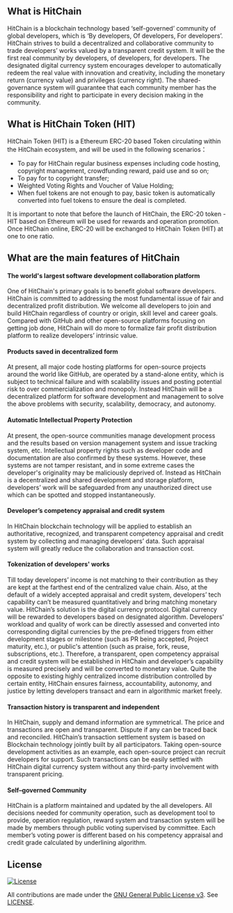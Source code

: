 ## What is HitChain
HitChain is a blockchain technology based ‘self-governed’ community of global developers, which is ‘By developers, Of developers, For developers’. HitChain strives to build a decentralized and collaborative community to trade developers’ works valued by a transparent credit system. It will be the first real community by developers, of developers, for developers. The designated digital currency system encourages developer to automatically redeem the real value with innovation and creativity, including the monetary return (currency value) and privileges (currency right). The shared-governance system will guarantee that each community member has the responsibility and right to participate in every decision making in the community.

## What is HitChain Token (HIT)
HitChain Token (HIT) is a Ethereum ERC-20 based Token circulating within the HitChain ecosystem, and will be used in the following scenarios：

- To pay for HitChain regular business expenses including code hosting, copyright management, crowdfunding reward, paid use and so on;
- To pay for to copyright transfer;
- Weighted Voting Rights and Voucher of Value Holding;
- When fuel tokens are not enough to pay, basic token is automatically converted into fuel tokens to ensure the deal is completed.

It is important to note that before the launch of HitChain, the ERC-20 token - HIT based on Ethereum will be used for rewards and operation promotion. Once HitChain online, ERC-20 will be exchanged to HitChain Token (HIT) at one to one ratio.

## What are the main features of HitChain
#### The world's largest software development collaboration platform
One of HitChain's primary goals is to benefit global software developers. HitChain is committed to addressing the most fundamental issue of fair and decentralized profit distribution. We welcome all developers to join and build HitChain regardless of country or origin, skill level and career goals. Compared with GitHub and other open-source platforms focusing on getting job done, HitChain will do more to formalize fair profit distribution platform to realize developers’ intrinsic value.

#### Products saved in decentralized form 
At present, all major code hosting platforms for open-source projects around the world like GitHub, are operated by a stand-alone entity, which is subject to technical failure and with scalability issues and posting potential risk to over commercialization and monopoly. 
Instead HitChain will be a decentralized platform for software development and management to solve the above problems with security, scalability, democracy, and autonomy.

#### Automatic Intellectual Property Protection
At present, the open-source communities manage development process and the results based on version management system and issue tracking system, etc. Intellectual property rights such as developer code and documentation are also confirmed by these systems. However, these systems are not tamper resistant, and in some extreme cases the developer's originality may be maliciously deprived of. Instead as HitChain is a decentralized and shared development and storage platform, developers’ work will be safeguarded from any unauthorized direct use which can be spotted and stopped instantaneously.

#### Developer’s competency appraisal and credit system 
In HitChain blockchain technology will be applied to establish an authoritative, recognized, and transparent competency appraisal and credit system by collecting and managing developers’ data. Such appraisal system will greatly reduce the collaboration and transaction cost.

#### Tokenization of developers' works
 Till today developers’ income is not matching to their contribution as they are kept at the farthest end of the centralized value chain. Also, at the default of a widely accepted appraisal and credit system, developers’ tech capability can’t be measured quantitatively and bring matching monetary value. HitChain’s solution is the digital currency protocol. Digital currency will be rewarded to developers based on designated algorithm. Developers' workload and quality of work can be directly assessed and converted into corresponding digital currencies by the pre-defined triggers from either development stages or milestone (such as PR being accepted, Project maturity, etc.), or public's attention (such as praise, fork, reuse, subscriptions, etc.). Therefore, a transparent, open competency appraisal and credit system will be established in HitChain and developer’s capability is measured precisely and will be converted to monetary value. Quite the opposite to existing highly centralized income distribution controlled by certain entity, HitChain ensures fairness, accountability, autonomy, and justice by letting developers transact and earn in algorithmic market freely.

#### Transaction history is transparent and independent 
In HitChain, supply and demand information are symmetrical. The price and transactions are open and transparent. Dispute if any can be traced back and reconciled. HitChain’s transaction settlement system is based on Blockchain technology jointly built by all participators. Taking open-source development activities as an example, each open-source project can recruit developers for support. Such transactions can be easily settled with HitChain digital currency system without any third-party involvement with transparent pricing.

#### Self–governed Community
HitChain is a platform maintained and updated by the all developers. All decisions needed for community operation, such as development tool to provide, operation regulation, reward system and transaction system will be made by members through public voting supervised by committee. Each member’s voting power is different based on his competency appraisal and credit grade calculated by underlining algorithm.

## License

[![License](https://github.com/HitChainFoundation/hitchain/blob/master/LICENSE)](LICENSE)

All contributions are made under the [GNU General Public License v3](https://www.gnu.org/licenses/gpl-3.0.en.html). See [LICENSE](LICENSE).

